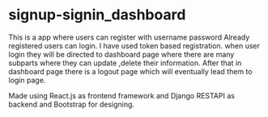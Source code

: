 # signup-signin_dashboard
This is a app where users can register with username password 
Already registered users can login.
I have used token based registration.
when user login they will be directed to dashboard page where there are many subparts where they can update ,delete their information.
After that in dashboard page there is a logout page which will eventually lead them to login page.

Made using React.js as frontend framework and Django RESTAPI as backend and Bootstrap for designing.
